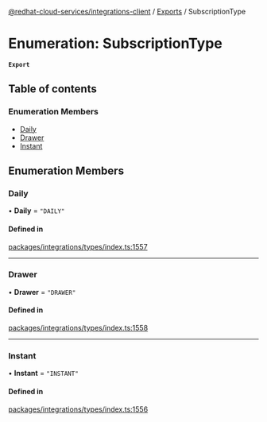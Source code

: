 [@redhat-cloud-services/integrations-client](../README.md) / [Exports](../modules.md) / SubscriptionType

# Enumeration: SubscriptionType

**`Export`**

## Table of contents

### Enumeration Members

- [Daily](SubscriptionType.md#daily)
- [Drawer](SubscriptionType.md#drawer)
- [Instant](SubscriptionType.md#instant)

## Enumeration Members

### Daily

• **Daily** = ``"DAILY"``

#### Defined in

[packages/integrations/types/index.ts:1557](https://github.com/mkholjuraev/javascript-clients/blob/master/packages/integrations/types/index.ts#L1557)

___

### Drawer

• **Drawer** = ``"DRAWER"``

#### Defined in

[packages/integrations/types/index.ts:1558](https://github.com/mkholjuraev/javascript-clients/blob/master/packages/integrations/types/index.ts#L1558)

___

### Instant

• **Instant** = ``"INSTANT"``

#### Defined in

[packages/integrations/types/index.ts:1556](https://github.com/mkholjuraev/javascript-clients/blob/master/packages/integrations/types/index.ts#L1556)
